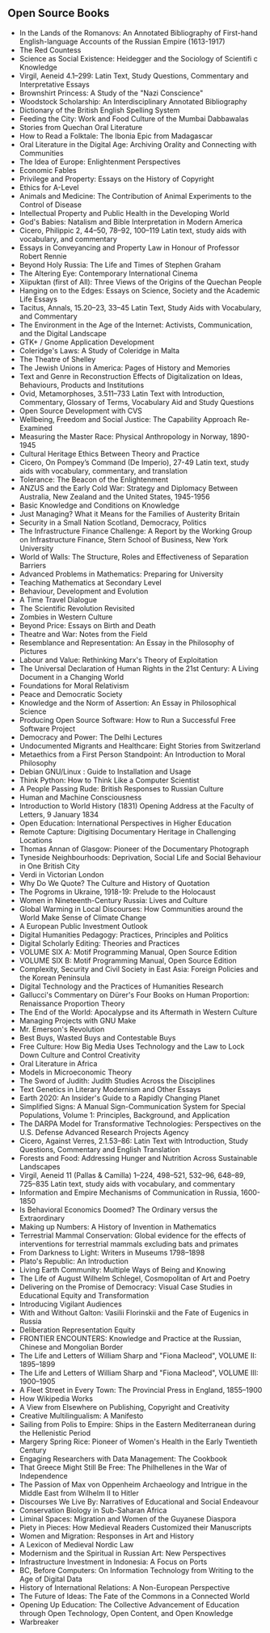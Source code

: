 <h2>Open Source Books </h2>


<ul>

                             

 <li><a target="_blank" href="https://github.com/manjunath5496/Open-Source-Books/blob/master/os(1).pdf" style="text-decoration:none;">In the Lands of the Romanovs: An Annotated Bibliography of First-hand English-language Accounts of the Russian Empire (1613-1917)</a></li>

 <li><a target="_blank" href="https://github.com/manjunath5496/Open-Source-Books/blob/master/os(2).pdf" style="text-decoration:none;"> The Red Countess</a></li>

<li><a target="_blank" href="https://github.com/manjunath5496/Open-Source-Books/blob/master/os(3).pdf" style="text-decoration:none;">Science as Social Existence:
Heidegger and the Sociology of Scientifi c Knowledge</a></li>
 <li><a target="_blank" href="https://github.com/manjunath5496/Open-Source-Books/blob/master/os(4).pdf" style="text-decoration:none;">Virgil, Aeneid 4.1–299:
Latin Text, Study Questions, Commentary and Interpretative Essays</a></li>                              
<li><a target="_blank" href="https://github.com/manjunath5496/Open-Source-Books/blob/master/os(5).pdf" style="text-decoration:none;">Brownshirt Princess:
A Study of the "Nazi Conscience"</a></li>
<li><a target="_blank" href="https://github.com/manjunath5496/Open-Source-Books/blob/master/os(6).pdf" style="text-decoration:none;">Woodstock Scholarship: An Interdisciplinary Annotated Bibliography</a></li>
 <li><a target="_blank" href="https://github.com/manjunath5496/Open-Source-Books/blob/master/os(7).pdf" style="text-decoration:none;">Dictionary
of the British English Spelling System</a></li>

 <li><a target="_blank" href="https://github.com/manjunath5496/Open-Source-Books/blob/master/os(8).pdf" style="text-decoration:none;"> Feeding the City: Work and Food Culture of the Mumbai Dabbawalas </a></li>
   <li><a target="_blank" href="https://github.com/manjunath5496/Open-Source-Books/blob/master/os(9).pdf" style="text-decoration:none;">Stories from Quechan
Oral Literature</a></li>
  
   
 <li><a target="_blank" href="https://github.com/manjunath5496/Open-Source-Books/blob/master/os(10).pdf" style="text-decoration:none;">How to Read a Folktale:
The Ibonia Epic from Madagascar </a></li>                              
<li><a target="_blank" href="https://github.com/manjunath5496/Open-Source-Books/blob/master/os(11).pdf" style="text-decoration:none;">Oral Literature in the
Digital Age: Archiving Orality and Connecting with Communities</a></li>
<li><a target="_blank" href="https://github.com/manjunath5496/Open-Source-Books/blob/master/os(12).pdf" style="text-decoration:none;">The Idea of Europe:
Enlightenment Perspectives</a></li>
<li><a target="_blank" href="https://github.com/manjunath5496/Open-Source-Books/blob/master/os(13).pdf" style="text-decoration:none;">Economic Fables</a></li>

<li><a target="_blank" href="https://github.com/manjunath5496/Open-Source-Books/blob/master/os(14).pdf" style="text-decoration:none;">Privilege and Property:
Essays on the History of Copyright</a></li>
                              
<li><a target="_blank" href="https://github.com/manjunath5496/Open-Source-Books/blob/master/os(15).pdf" style="text-decoration:none;">Ethics for A-Level</a></li>

<li><a target="_blank" href="https://github.com/manjunath5496/Open-Source-Books/blob/master/os(16).pdf" style="text-decoration:none;">Animals and Medicine: The Contribution of Animal Experiments to the Control of Disease</a></li>

  <li><a target="_blank" href="https://github.com/manjunath5496/Open-Source-Books/blob/master/os(17).pdf" style="text-decoration:none;">Intellectual Property and Public
Health in the Developing World</a></li>   
  
<li><a target="_blank" href="https://github.com/manjunath5496/Open-Source-Books/blob/master/os(18).pdf" style="text-decoration:none;">God's Babies: Natalism and Bible
Interpretation in Modern America</a></li> 

  
<li><a target="_blank" href="https://github.com/manjunath5496/Open-Source-Books/blob/master/os(19).pdf" style="text-decoration:none;">Cicero, Philippic 2,
44–50, 78–92, 100–119 Latin text, study aids with vocabulary, and commentary</a></li> 

<li><a target="_blank" href="https://github.com/manjunath5496/Open-Source-Books/blob/master/os(20).pdf" style="text-decoration:none;">Essays in Conveyancing and Property Law
in Honour of Professor Robert Rennie</a></li>

<li><a target="_blank" href="https://github.com/manjunath5496/Open-Source-Books/blob/master/os(21).pdf" style="text-decoration:none;">Beyond Holy Russia: The Life and Times of Stephen Graham</a></li>
<li><a target="_blank" href="https://github.com/manjunath5496/Open-Source-Books/blob/master/os(22).pdf" style="text-decoration:none;">The Altering Eye:
Contemporary International Cinema</a></li> 
 <li><a target="_blank" href="https://github.com/manjunath5496/Open-Source-Books/blob/master/os(23).pdf" style="text-decoration:none;">Xiipuktan (first of All): Three Views of the Origins of the Quechan People</a></li> 
 

   <li><a target="_blank" href="https://github.com/manjunath5496/Open-Source-Books/blob/master/os(24).pdf" style="text-decoration:none;">Hanging on to the Edges: Essays on Science, Society and the Academic Life Essays</a></li>
 
   <li><a target="_blank" href="https://github.com/manjunath5496/Open-Source-Books/blob/master/os(25).pdf" style="text-decoration:none;">Tacitus, Annals,
15.20–23, 33–45 Latin Text, Study Aids with Vocabulary, and Commentary</a></li>                              
 <li><a target="_blank" href="https://github.com/manjunath5496/Open-Source-Books/blob/master/os(26).pdf" style="text-decoration:none;">The Environment in the
Age of the Internet: Activists, Communication, and the Digital Landscape</a></li>
 <li><a target="_blank" href="https://github.com/manjunath5496/Open-Source-Books/blob/master/os(27).pdf" style="text-decoration:none;">GTK+ / Gnome Application
Development</a></li>
   
 
   <li><a target="_blank" href="https://github.com/manjunath5496/Open-Source-Books/blob/master/os(28).pdf" style="text-decoration:none;">Coleridge's Laws:
A Study of Coleridge in Malta</a></li>
 
   <li><a target="_blank" href="https://github.com/manjunath5496/Open-Source-Books/blob/master/os(29).pdf" style="text-decoration:none;">The Theatre of Shelley</a></li>                              

  <li><a target="_blank" href="https://github.com/manjunath5496/Open-Source-Books/blob/master/os(30).pdf" style="text-decoration:none;">The Jewish Unions in America: Pages of History and Memories</a></li>
 
   <li><a target="_blank" href="https://github.com/manjunath5496/Open-Source-Books/blob/master/os(31).pdf" style="text-decoration:none;">Text and Genre
in Reconstruction Effects of Digitalization on Ideas, Behaviours, Products and Institutions</a></li> 
    <li><a target="_blank" href="https://github.com/manjunath5496/Open-Source-Books/blob/master/os(32).pdf" style="text-decoration:none;">Ovid, Metamorphoses,
3.511–733 Latin Text with Introduction, Commentary, Glossary of Terms, Vocabulary Aid and Study Questions</a></li> 

   <li><a target="_blank" href="https://github.com/manjunath5496/Open-Source-Books/blob/master/os(33).pdf" style="text-decoration:none;">Open Source
Development with CVS</a></li>                              

  <li><a target="_blank" href="https://github.com/manjunath5496/Open-Source-Books/blob/master/os(34).pdf" style="text-decoration:none;">Wellbeing, Freedom
and Social Justice: The Capability Approach Re-Examined</a></li> 
 
  <li><a target="_blank" href="https://github.com/manjunath5496/Open-Source-Books/blob/master/os(35).pdf" style="text-decoration:none;">Measuring the Master Race:
Physical Anthropology in Norway, 1890-1945</a></li> 

  <li><a target="_blank" href="https://github.com/manjunath5496/Open-Source-Books/blob/master/os(36).pdf" style="text-decoration:none;">Cultural Heritage Ethics
Between Theory and Practice</a></li> 
 
<li><a target="_blank" href="https://github.com/manjunath5496/Open-Source-Books/blob/master/os(37).pdf" style="text-decoration:none;">Cicero,
On Pompey’s Command (De Imperio), 27-49 Latin text, study aids with vocabulary, commentary, and translation</a></li>
 <li><a target="_blank" href="https://github.com/manjunath5496/Open-Source-Books/blob/master/os(38).pdf" style="text-decoration:none;">Tolerance: The Beacon of the Enlightenment</a></li>
<li><a target="_blank" href="https://github.com/manjunath5496/Open-Source-Books/blob/master/os(39).pdf" style="text-decoration:none;">ANZUS and the Early
Cold War: Strategy and Diplomacy Between Australia, New Zealand and the United States, 1945-1956</a></li>
 <li><a target="_blank" href="https://github.com/manjunath5496/Open-Source-Books/blob/master/os(40).pdf" style="text-decoration:none;">Basic Knowledge and Conditions on Knowledge</a></li>                              
<li><a target="_blank" href="https://github.com/manjunath5496/Open-Source-Books/blob/master/os(41).pdf" style="text-decoration:none;">Just Managing?
What it Means for the Families of Austerity Britain</a></li>
<li><a target="_blank" href="https://github.com/manjunath5496/Open-Source-Books/blob/master/os(42).pdf" style="text-decoration:none;">Security in a Small Nation
Scotland, Democracy, Politics</a></li>
 
  <li><a target="_blank" href="https://github.com/manjunath5496/Open-Source-Books/blob/master/os(43).pdf" style="text-decoration:none;">The Infrastructure Finance Challenge:
A Report by the Working Group on Infrastructure Finance, Stern School of Business, New York University</a></li>
 <li><a target="_blank" href="https://github.com/manjunath5496/Open-Source-Books/blob/master/os(44).pdf" style="text-decoration:none;">World of Walls:
The Structure, Roles and Effectiveness of Separation Barriers</a></li>
   <li><a target="_blank" href="https://github.com/manjunath5496/Open-Source-Books/blob/master/os(45).pdf" style="text-decoration:none;">Advanced Problems in Mathematics:
Preparing for University</a></li>  
   
<li><a target="_blank" href="https://github.com/manjunath5496/Open-Source-Books/blob/master/os(46).pdf" style="text-decoration:none;">Teaching Mathematics at
Secondary Level</a></li> 
                             
<li><a target="_blank" href="https://github.com/manjunath5496/Open-Source-Books/blob/master/os(47).pdf" style="text-decoration:none;">Behaviour, Development
and Evolution</a></li>
<li><a target="_blank" href="https://github.com/manjunath5496/Open-Source-Books/blob/master/os(48).pdf" style="text-decoration:none;">A Time Travel Dialogue</a></li>

<li><a target="_blank" href="https://github.com/manjunath5496/Open-Source-Books/blob/master/os(49).pdf" style="text-decoration:none;">The Scientific Revolution Revisited</a></li>
                              
<li><a target="_blank" href="https://github.com/manjunath5496/Open-Source-Books/blob/master/os(50).pdf" style="text-decoration:none;">Zombies in
Western Culture</a></li>
<li><a target="_blank" href="https://github.com/manjunath5496/Open-Source-Books/blob/master/os(51).pdf" style="text-decoration:none;">Beyond Price:
Essays on Birth and Death</a></li>
<li><a target="_blank" href="https://github.com/manjunath5496/Open-Source-Books/blob/master/os(52).pdf" style="text-decoration:none;">Theatre and War:
Notes from the Field</a></li>

<li><a target="_blank" href="https://github.com/manjunath5496/Open-Source-Books/blob/master/os(53).pdf" style="text-decoration:none;">Resemblance and Representation:
An Essay in the Philosophy of Pictures</a></li>
 
<li><a target="_blank" href="https://github.com/manjunath5496/Open-Source-Books/blob/master/os(54).pdf" style="text-decoration:none;">Labour and Value:
Rethinking Marx's Theory of Exploitation </a></li>

<li><a target="_blank" href="https://github.com/manjunath5496/Open-Source-Books/blob/master/os(55).pdf" style="text-decoration:none;">The Universal Declaration of Human Rights in the 21st Century: A Living Document in a Changing World</a></li>
 
  <li><a target="_blank" href="https://github.com/manjunath5496/Open-Source-Books/blob/master/os(56).pdf" style="text-decoration:none;">Foundations for
Moral Relativism </a></li>                              

  <li><a target="_blank" href="https://github.com/manjunath5496/Open-Source-Books/blob/master/os(57).pdf" style="text-decoration:none;">Peace and
Democratic Society</a></li>
 
   <li><a target="_blank" href="https://github.com/manjunath5496/Open-Source-Books/blob/master/os(58).pdf" style="text-decoration:none;">Knowledge and the Norm
of Assertion: An Essay in Philosophical Science</a></li>
    <li><a target="_blank" href="https://github.com/manjunath5496/Open-Source-Books/blob/master/os(59).pdf" style="text-decoration:none;">Producing Open Source Software:
How to Run a Successful Free Software Project</a></li>
 
  <li><a target="_blank" href="https://github.com/manjunath5496/Open-Source-Books/blob/master/os(60).pdf" style="text-decoration:none;">Democracy and Power:
The Delhi Lectures </a></li>
 
   <li><a target="_blank" href="https://github.com/manjunath5496/Open-Source-Books/blob/master/os(61).pdf" style="text-decoration:none;">Undocumented Migrants and Healthcare:
Eight Stories from Switzerland</a></li>
 
   <li><a target="_blank" href="https://github.com/manjunath5496/Open-Source-Books/blob/master/os(62).pdf" style="text-decoration:none;">Metaethics from a
First Person Standpoint: An Introduction to Moral Philosophy</a></li>
 
   <li><a target="_blank" href="https://github.com/manjunath5496/Open-Source-Books/blob/master/os(63).pdf" style="text-decoration:none;">Debian GNU/Linux : Guide to Installation and Usage</a></li>                              

  <li><a target="_blank" href="https://github.com/manjunath5496/Open-Source-Books/blob/master/os(64).pdf" style="text-decoration:none;">Think Python:
How to Think Like a Computer Scientist</a></li>
 
   <li><a target="_blank" href="https://github.com/manjunath5496/Open-Source-Books/blob/master/os(65).pdf" style="text-decoration:none;">A People Passing Rude: British Responses to Russian Culture </a></li> 

   <li><a target="_blank" href="https://github.com/manjunath5496/Open-Source-Books/blob/master/os(66).pdf" style="text-decoration:none;">Human and Machine
Consciousness</a></li> 
 
   <li><a target="_blank" href="https://github.com/manjunath5496/Open-Source-Books/blob/master/os(67).pdf" style="text-decoration:none;">Introduction to World History (1831)
Opening Address at the Faculty of Letters, 9 January 1834</a></li>                              

  <li><a target="_blank" href="https://github.com/manjunath5496/Open-Source-Books/blob/master/os(68).pdf" style="text-decoration:none;">Open Education:
International Perspectives in Higher Education</a></li> 
 
  
   <li><a target="_blank" href="https://github.com/manjunath5496/Open-Source-Books/blob/master/os(69).pdf" style="text-decoration:none;">Remote Capture:
Digitising Documentary Heritage in Challenging Locations</a></li>                              

  <li><a target="_blank" href="https://github.com/manjunath5496/Open-Source-Books/blob/master/os(70).pdf" style="text-decoration:none;">Thomas Annan of Glasgow:
Pioneer of the Documentary Photograph</a></li> 
  
 
 <li><a target="_blank" href="https://github.com/manjunath5496/Open-Source-Books/blob/master/os(71).pdf" style="text-decoration:none;">Tyneside Neighbourhoods:
Deprivation, Social Life and Social Behaviour in One British City</a></li>
 
 <li><a target="_blank" href="https://github.com/manjunath5496/Open-Source-Books/blob/master/os(72).pdf" style="text-decoration:none;">Verdi in Victorian London</a></li> 
 
 
 <li><a target="_blank" href="https://github.com/manjunath5496/Open-Source-Books/blob/master/os(73).pdf" style="text-decoration:none;">Why Do We Quote?
The Culture and History of Quotation</a></li>
  <li><a target="_blank" href="https://github.com/manjunath5496/Open-Source-Books/blob/master/os(74).pdf" style="text-decoration:none;">The Pogroms in Ukraine,
1918-19: Prelude to the Holocaust</a></li>
    <li><a target="_blank" href="https://github.com/manjunath5496/Open-Source-Books/blob/master/os(75).pdf" style="text-decoration:none;">Women in Nineteenth-Century
Russia: Lives and Culture</a></li>                        
<li><a target="_blank" href="https://github.com/manjunath5496/Open-Source-Books/blob/master/os(76).pdf" style="text-decoration:none;">Global Warming in
Local Discourses: How Communities around the World Make Sense of Climate Change</a></li>

 <li><a target="_blank" href="https://github.com/manjunath5496/Open-Source-Books/blob/master/os(77).pdf" style="text-decoration:none;">A European Public
Investment Outlook</a></li> 
 
 
 <li><a target="_blank" href="https://github.com/manjunath5496/Open-Source-Books/blob/master/os(78).pdf" style="text-decoration:none;">Digital Humanities Pedagogy:
Practices, Principles and Politics</a></li>
  <li><a target="_blank" href="https://github.com/manjunath5496/Open-Source-Books/blob/master/os(79).pdf" style="text-decoration:none;">Digital Scholarly Editing:
Theories and Practices</a></li>


 <li><a target="_blank" href="https://github.com/manjunath5496/Open-Source-Books/blob/master/os(80).pdf" style="text-decoration:none;">VOLUME SIX A: Motif Programming Manual, Open Source Edition</a></li> 
 
 
 <li><a target="_blank" href="https://github.com/manjunath5496/Open-Source-Books/blob/master/os(81).pdf" style="text-decoration:none;">VOLUME SIX B: Motif Programming Manual, Open Source Edition</a></li>
  <li><a target="_blank" href="https://github.com/manjunath5496/Open-Source-Books/blob/master/os(82).pdf" style="text-decoration:none;">Complexity, Security and
Civil Society in East Asia: Foreign Policies and the Korean Peninsula</a></li>

 <li><a target="_blank" href="https://github.com/manjunath5496/Open-Source-Books/blob/master/os(83).pdf" style="text-decoration:none;">Digital Technology and
the Practices of Humanities Research</a></li>
  <li><a target="_blank" href="https://github.com/manjunath5496/Open-Source-Books/blob/master/os(84).pdf" style="text-decoration:none;">Gallucci's Commentary on
Dürer's Four Books on Human Proportion: Renaissance Proportion Theory</a></li>

 <li><a target="_blank" href="https://github.com/manjunath5496/Open-Source-Books/blob/master/os(85).pdf" style="text-decoration:none;">The End of the World:
Apocalypse and its Aftermath in Western Culture</a></li>
  <li><a target="_blank" href="https://github.com/manjunath5496/Open-Source-Books/blob/master/os(86).pdf" style="text-decoration:none;">Managing Projects
with GNU Make</a></li>

 <li><a target="_blank" href="https://github.com/manjunath5496/Open-Source-Books/blob/master/os(87).pdf" style="text-decoration:none;">Mr. Emerson's Revolution</a></li>
  <li><a target="_blank" href="https://github.com/manjunath5496/Open-Source-Books/blob/master/os(88).pdf" style="text-decoration:none;">Best Buys, Wasted Buys and
Contestable Buys</a></li>
  <li><a target="_blank" href="https://github.com/manjunath5496/Open-Source-Books/blob/master/os(89).pdf" style="text-decoration:none;">Free Culture: How Big Media Uses Technology and the Law to Lock Down Culture and Control Creativity</a></li>
  
  
  <li><a target="_blank" href="https://github.com/manjunath5496/Open-Source-Books/blob/master/os(90).pdf" style="text-decoration:none;"> Oral Literature in Africa</a></li>
  <li><a target="_blank" href="https://github.com/manjunath5496/Open-Source-Books/blob/master/os(91).pdf" style="text-decoration:none;">Models in Microeconomic Theory</a></li>

 <li><a target="_blank" href="https://github.com/manjunath5496/Open-Source-Books/blob/master/os(92).pdf" style="text-decoration:none;">The Sword of Judith:
Judith Studies Across the Disciplines</a></li>
  <li><a target="_blank" href="https://github.com/manjunath5496/Open-Source-Books/blob/master/os(93).pdf" style="text-decoration:none;"> Text Genetics in
Literary Modernism and Other Essays</a></li>
  <li><a target="_blank" href="https://github.com/manjunath5496/Open-Source-Books/blob/master/os(94).pdf" style="text-decoration:none;">Earth 2020: An Insider's Guide to a Rapidly Changing Planet</a></li> 
  
   <li><a target="_blank" href="https://github.com/manjunath5496/Open-Source-Books/blob/master/os(95).pdf" style="text-decoration:none;">Simplified Signs:
A Manual Sign-Communication System for Special Populations, Volume 1: Principles, Background, and Application</a></li>  
  
<li><a target="_blank" href="https://github.com/manjunath5496/Open-Source-Books/blob/master/os(96).pdf" style="text-decoration:none;">The DARPA Model for Transformative
Technologies: Perspectives on the U.S. Defense Advanced Research Projects Agency</a></li> 
  
  
<li><a target="_blank" href="https://github.com/manjunath5496/Open-Source-Books/blob/master/os(97).pdf" style="text-decoration:none;">Cicero, Against Verres, 2.1.53–86:
Latin Text with Introduction, Study Questions, Commentary and English Translation</a></li>


 <li><a target="_blank" href="https://github.com/manjunath5496/Open-Source-Books/blob/master/os(98).pdf" style="text-decoration:none;">Forests and Food:
Addressing Hunger and Nutrition Across Sustainable Landscapes</a></li> 
  
   <li><a target="_blank" href="https://github.com/manjunath5496/Open-Source-Books/blob/master/os(99).pdf" style="text-decoration:none;">Virgil, Aeneid 11 (Pallas & Camilla)
1–224, 498–521, 532–96, 648–89, 725–835 Latin text, study aids with vocabulary, and commentary</a></li>  
  
<li><a target="_blank" href="https://github.com/manjunath5496/Open-Source-Books/blob/master/os(100).pdf" style="text-decoration:none;">Information and Empire
Mechanisms of Communication in Russia, 1600-1850</a></li>  
  
 <li><a target="_blank" href="https://github.com/manjunath5496/Open-Source-Books/blob/master/os(101).pdf" style="text-decoration:none;">Is Behavioral Economics
Doomed? The Ordinary versus the Extraordinary</a></li> 
  
   <li><a target="_blank" href="https://github.com/manjunath5496/Open-Source-Books/blob/master/os(102).pdf" style="text-decoration:none;">Making up Numbers:
A History of Invention in Mathematics</a></li> 
  
   
 <li><a target="_blank" href="https://github.com/manjunath5496/Open-Source-Books/blob/master/os(103).pdf" style="text-decoration:none;">Terrestrial Mammal
Conservation: Global evidence for the effects of interventions for terrestrial mammals excluding bats and primates</a></li> 
  
   <li><a target="_blank" href="https://github.com/manjunath5496/Open-Source-Books/blob/master/os(104).pdf" style="text-decoration:none;">From Darkness to Light:
Writers in Museums 1798–1898</a></li>  
   
 <li><a target="_blank" href="https://github.com/manjunath5496/Open-Source-Books/blob/master/os(105).pdf" style="text-decoration:none;">Plato's Republic:
An Introduction</a></li> 
 
<li><a target="_blank" href="https://github.com/manjunath5496/Open-Source-Books/blob/master/os(106).pdf" style="text-decoration:none;">Living Earth Community:
Multiple Ways of Being and Knowing </a></li> 
  
   <li><a target="_blank" href="https://github.com/manjunath5496/Open-Source-Books/blob/master/os(107).pdf" style="text-decoration:none;">The Life of
August Wilhelm Schlegel, Cosmopolitan of Art and Poetry</a></li> 
  
   
 <li><a target="_blank" href="https://github.com/manjunath5496/Open-Source-Books/blob/master/os(108).pdf" style="text-decoration:none;">Delivering on the Promise of Democracy: Visual Case Studies in Educational Equity and Transformation</a></li> 
  
   <li><a target="_blank" href="https://github.com/manjunath5496/Open-Source-Books/blob/master/os(109).pdf" style="text-decoration:none;">Introducing
Vigilant Audiences</a></li>  
   
 <li><a target="_blank" href="https://github.com/manjunath5496/Open-Source-Books/blob/master/os(110).pdf" style="text-decoration:none;">With and Without Galton:
Vasilii Florinskii and the Fate of Eugenics in Russia</a></li>  
   
<li><a target="_blank" href="https://github.com/manjunath5496/Open-Source-Books/blob/master/os(111).pdf" style="text-decoration:none;">Deliberation Representation Equity</a></li> 
  
   
 <li><a target="_blank" href="https://github.com/manjunath5496/Open-Source-Books/blob/master/os(112).pdf" style="text-decoration:none;">FRONTIER ENCOUNTERS:
Knowledge and Practice at the Russian, Chinese and Mongolian Border</a></li> 
  
   <li><a target="_blank" href="https://github.com/manjunath5496/Open-Source-Books/blob/master/os(113).pdf" style="text-decoration:none;">The Life and Letters of
William Sharp and "Fiona Macleod", VOLUME II: 1895–1899</a></li>  
   
<li><a target="_blank" href="https://github.com/manjunath5496/Open-Source-Books/blob/master/os(114).pdf" style="text-decoration:none;">The Life and Letters of
William Sharp and "Fiona Macleod", VOLUME III: 1900–1905</a></li>
 <li><a target="_blank" href="https://github.com/manjunath5496/Open-Source-Books/blob/master/os(115).pdf" style="text-decoration:none;">A Fleet Street in Every Town:
The Provincial Press in England, 1855–1900</a></li>  
   
 <li><a target="_blank" href="https://github.com/manjunath5496/Open-Source-Books/blob/master/os(116).pdf" style="text-decoration:none;">How Wikipedia Works</a></li>   
   
   <li><a target="_blank" href="https://github.com/manjunath5496/Open-Source-Books/blob/master/os(117).pdf" style="text-decoration:none;">A View from Elsewhere on Publishing, Copyright and Creativity </a></li>  
   
 <li><a target="_blank" href="https://github.com/manjunath5496/Open-Source-Books/blob/master/os(118).pdf" style="text-decoration:none;">Creative Multilingualism:
A Manifesto</a></li>  
   
  <li><a target="_blank" href="https://github.com/manjunath5496/Open-Source-Books/blob/master/os(119).pdf" style="text-decoration:none;">Sailing from Polis to Empire: Ships in the Eastern Mediterranean during the Hellenistic Period </a></li> 
  
   <li><a target="_blank" href="https://github.com/manjunath5496/Open-Source-Books/blob/master/os(120).pdf" style="text-decoration:none;">Margery Spring Rice:
Pioneer of Women's Health in the Early Twentieth Century</a></li>  
   
 <li><a target="_blank" href="https://github.com/manjunath5496/Open-Source-Books/blob/master/os(121).pdf" style="text-decoration:none;">Engaging Researchers with
Data Management: The Cookbook</a></li>   
   
   <li><a target="_blank" href="https://github.com/manjunath5496/Open-Source-Books/blob/master/os(122).pdf" style="text-decoration:none;">That Greece Might Still Be Free:
The Philhellenes in the War of Independence </a></li>  
     
<li><a target="_blank" href="https://github.com/manjunath5496/Open-Source-Books/blob/master/os(123).pdf" style="text-decoration:none;">The Passion of Max von
Oppenheim Archaeology and Intrigue in the Middle East from Wilhelm II to Hitler</a></li>  
   
 <li><a target="_blank" href="https://github.com/manjunath5496/Open-Source-Books/blob/master/os(124).pdf" style="text-decoration:none;">Discourses We Live By:
Narratives of Educational and Social Endeavour</a></li>   
   
   <li><a target="_blank" href="https://github.com/manjunath5496/Open-Source-Books/blob/master/os(125).pdf" style="text-decoration:none;">Conservation Biology
in Sub-Saharan Africa</a></li>   
   
   <li><a target="_blank" href="https://github.com/manjunath5496/Open-Source-Books/blob/master/os(126).pdf" style="text-decoration:none;">Liminal Spaces:
Migration and Women of the Guyanese Diaspora</a></li> 
   
<li><a target="_blank" href="https://github.com/manjunath5496/Open-Source-Books/blob/master/os(127).pdf" style="text-decoration:none;">Piety in Pieces:
How Medieval Readers Customized their Manuscripts</a></li>  
   
 <li><a target="_blank" href="https://github.com/manjunath5496/Open-Source-Books/blob/master/os(128).pdf" style="text-decoration:none;">Women and Migration:
Responses in Art and History</a></li>   
   
   <li><a target="_blank" href="https://github.com/manjunath5496/Open-Source-Books/blob/master/os(129).pdf" style="text-decoration:none;">A Lexicon of Medieval Nordic Law</a></li>   
   
   <li><a target="_blank" href="https://github.com/manjunath5496/Open-Source-Books/blob/master/os(130).pdf" style="text-decoration:none;">Modernism and the
Spiritual in Russian Art: New Perspectives</a></li>    
   
<li><a target="_blank" href="https://github.com/manjunath5496/Open-Source-Books/blob/master/os(131).pdf" style="text-decoration:none;">Infrastructure
Investment in Indonesia: A Focus on Ports</a></li>   
   
   <li><a target="_blank" href="https://github.com/manjunath5496/Open-Source-Books/blob/master/os(132).pdf" style="text-decoration:none;">BC, Before Computers:
On Information Technology from Writing to the Age of Digital Data</a></li>   
   
 <li><a target="_blank" href="https://github.com/manjunath5496/Open-Source-Books/blob/master/os(133).pdf" style="text-decoration:none;">History of
International Relations: A Non-European Perspective</a></li>  

   <li><a target="_blank" href="https://github.com/manjunath5496/Open-Source-Books/blob/master/os(134).pdf" style="text-decoration:none;">The Future of Ideas: The Fate of the Commons in a Connected World</a></li>    
   
<li><a target="_blank" href="https://github.com/manjunath5496/Open-Source-Books/blob/master/os(135).pdf" style="text-decoration:none;">Opening Up Education:
The Collective Advancement of Education through Open Technology, Open Content, and Open Knowledge</a></li>   
   
   <li><a target="_blank" href="https://github.com/manjunath5496/Open-Source-Books/blob/master/os(136).pdf" style="text-decoration:none;">Warbreaker</a></li>   
   



   </ul>
